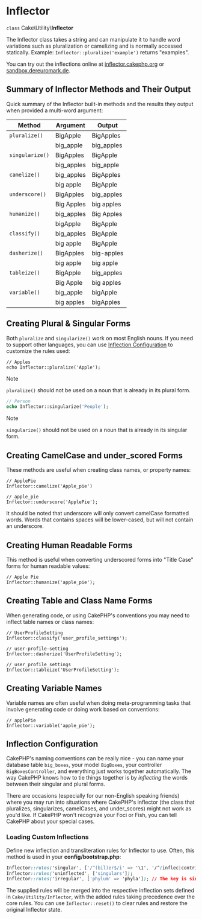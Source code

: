 # Inflector

`class` Cake\\Utility\\**Inflector**

The Inflector class takes a string and can manipulate it to handle word
variations such as pluralization or camelizing and is normally accessed
statically. Example:
`Inflector::pluralize('example')` returns "examples".

You can try out the inflections online at [inflector.cakephp.org](https://inflector.cakephp.org/) or [sandbox.dereuromark.de](https://sandbox.dereuromark.de/sandbox/inflector).

<a id="inflector-methods-summary"></a>

## Summary of Inflector Methods and Their Output

Quick summary of the Inflector built-in methods and the results they output
when provided a multi-word argument:

| Method          | Argument   | Output     |
|-----------------|------------|------------|
| `pluralize()`   | BigApple   | BigApples  |
|                 | big_apple  | big_apples |
| `singularize()` | BigApples  | BigApple   |
|                 | big_apples | big_apple  |
| `camelize()`    | big_apples | BigApples  |
|                 | big apple  | BigApple   |
| `underscore()`  | BigApples  | big_apples |
|                 | Big Apples | big apples |
| `humanize()`    | big_apples | Big Apples |
|                 | bigApple   | BigApple   |
| `classify()`    | big_apples | BigApple   |
|                 | big apple  | BigApple   |
| `dasherize()`   | BigApples  | big-apples |
|                 | big apple  | big apple  |
| `tableize()`    | BigApple   | big_apples |
|                 | Big Apple  | big apples |
| `variable()`    | big_apple  | bigApple   |
|                 | big apples | bigApples  |

## Creating Plural & Singular Forms

Both `pluralize` and `singularize()` work on most English nouns. If you need
to support other languages, you can use [Inflection Configuration](../core-libraries/validation#inflection-configuration) to
customize the rules used:

    // Apples
    echo Inflector::pluralize('Apple');

> [!NOTE]
> `pluralize()` should not be used on a noun that is already in its plural form.

``` php
// Person
echo Inflector::singularize('People');
```

> [!NOTE]
> `singularize()` should not be used on a noun that is already in its singular form.

## Creating CamelCase and under_scored Forms

These methods are useful when creating class names, or property names:

    // ApplePie
    Inflector::camelize('Apple_pie')

    // apple_pie
    Inflector::underscore('ApplePie');

It should be noted that underscore will only convert camelCase formatted words.
Words that contains spaces will be lower-cased, but will not contain an
underscore.

## Creating Human Readable Forms

This method is useful when converting underscored forms into "Title Case" forms
for human readable values:

    // Apple Pie
    Inflector::humanize('apple_pie');

## Creating Table and Class Name Forms

When generating code, or using CakePHP's conventions you may need to inflect
table names or class names:

    // UserProfileSetting
    Inflector::classify('user_profile_settings');

    // user-profile-setting
    Inflector::dasherize('UserProfileSetting');

    // user_profile_settings
    Inflector::tableize('UserProfileSetting');

## Creating Variable Names

Variable names are often useful when doing meta-programming tasks that involve
generating code or doing work based on conventions:

    // applePie
    Inflector::variable('apple_pie');

<a id="inflection-configuration"></a>

## Inflection Configuration

CakePHP's naming conventions can be really nice - you can name your database
table `big_boxes`, your model `BigBoxes`, your controller
`BigBoxesController`, and everything just works together automatically. The
way CakePHP knows how to tie things together is by *inflecting* the words
between their singular and plural forms.

There are occasions (especially for our non-English speaking friends) where you
may run into situations where CakePHP's inflector (the class that pluralizes,
singularizes, camelCases, and under_scores) might not work as you'd like. If
CakePHP won't recognize your Foci or Fish, you can tell CakePHP about your
special cases.

### Loading Custom Inflections

Define new inflection and transliteration rules for Inflector to use. Often,
this method is used in your **config/bootstrap.php**:

``` css
Inflector::rules('singular', ['/^(bil)er$/i' => '\1', '/^(inflec|contribu)tors$/i' => '\1ta']);
Inflector::rules('uninflected', ['singulars']);
Inflector::rules('irregular', ['phylum' => 'phyla']); // The key is singular form, value is plural form
```

The supplied rules will be merged into the respective inflection sets defined in
`Cake/Utility/Inflector`, with the added rules taking precedence over the core
rules. You can use `Inflector::reset()` to clear rules and restore the
original Inflector state.
